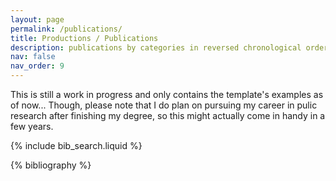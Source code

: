 ```yaml
---
layout: page
permalink: /publications/
title: Productions / Publications
description: publications by categories in reversed chronological order. generated by jekyll-scholar.
nav: false
nav_order: 9
---
```


This is still a work in progress and only contains the template's examples as of now... Though, please note that I do plan on pursuing my career in pulic research after finishing my degree, so this might actually come in handy in a few years.

<!-- _pages/publications.md -->

<!-- Bibsearch Feature -->

{% include bib_search.liquid %}

<div class="publications">

{% bibliography %}

</div>
